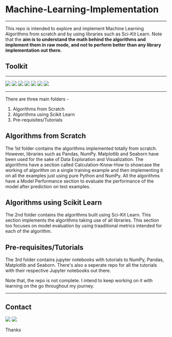 # Machine-Learning-Implementation
---
This repo is intended to explore and implement Machine Learning Algorithms from scratch and by using libraries such as Sci-Kit Learn. 
Note that the **aim is to understand the math behind the algorithms and implement them in raw mode, and not to perform better than any library 
implementation out there.** 

## Toolkit
---
<a href = "https://python.org/"><img src = "ttps://img.shields.io/badge/Python-FFD43B?style=for-the-badge&logo=python&logoColor=blue"></a>
<a href = "https://jupyter.org/"><img src = "https://img.shields.io/badge/Jupyter-000000?style=for-the-badge&logo=jupyter&logoColor=orange"></a>
<a href = "https://scikit-learn.org/"><img src = "https://img.shields.io/badge/ScikitLearn-FFFFFF?style=for-the-badge&logo=scikitlearn&logoColor=orange"></a>
<a href = "https://pandas.pydata.org/"><img src = "https://img.shields.io/badge/Pandas-3399FF?style=for-the-badge&logo=pandas&logoColor=white"></a>
<a href = "https://numpy.org/"><img src = "https://img.shields.io/badge/Numpy-FFFFFF?style=for-the-badge&logo=numpy&logoColor=blue"></a>
<a href = "https://matplotlib.org/"><img src = "https://img.shields.io/badge/Matplotlib-000000?style=for-the-badge&logo=matplotlib&logoColor=blue"></a>
<a href = "https://seaborn.pydata.org/"><img src = "https://img.shields.io/badge/Seaborn-3399FF?style=for-the-badge&logo=seaborn&logoColor=blue"></a>

---
There are three main folders - 
1. Algorithms from Scratch
2. Algorithms using Scikit Learn
3. Pre-requisites/Tutorials

## Algorithms from Scratch

The 1st folder contains the algorithms implemented totally from scratch. However, libraries such as Pandas, NumPy. Matplotlib and Seaborn have been used for the sake of 
Data Exploration and Visualization. The algorithms have a section called Calculation-Know-How to showcase the working of algorithm on a single training example
and then implementing it on all the examples just using pure Python and NumPy. All the algorithms have a Model Performance section to evaluate the performance of 
the model after prediction on test examples.

## Algorithms using Scikit Learn 

The 2nd folder contains the algorithms built using Sci-Kit Learn. This section implements the algorithms taking use of all libraries. This section too focuses on 
model evaluation by using traaditional metrics intended for each of the algorithm.

## Pre-requisites/Tutorials 
The 3rd folder contains jupyter notebooks with tutorials to NumPy, Pandas, Matplotlib and Seaborn. There's also a seperate repo for all the tutorials with their 
respective Jupyter notebooks out there.

Note that, the repo is not complete. I intend to keep working on it with learning on the go throughout my journey.

---
## Contact
<a href = "https://www.linkedin.com/in/shreeyansh-das/"><img src = "https://img.shields.io/badge/LinkedIn-0077B5?style=for-the-badge&logo=linkedin&logoColor=white"></a>
<a href = "mailto: raunak.dvm@gmail.com"><img src = "https://img.shields.io/badge/Gmail-D14836?style=for-the-badge&logo=gmail&logoColor=white"></a>

Thanks
